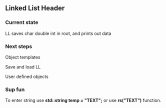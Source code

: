 ## Linked List Header

### Current state

LL saves char double int in root, and prints out data

### Next steps

Object templates

Save and load LL

User defined objects

### Sup fun

To enter string use <b>std::string temp = "TEXT";</b> or use <b>rs("TEXT")</b> function.